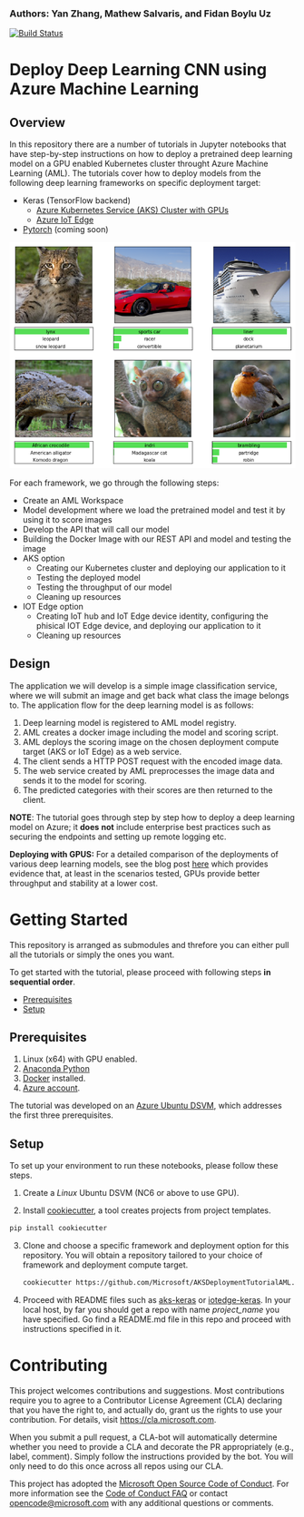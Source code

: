 ### Authors: Yan Zhang, Mathew Salvaris, and Fidan Boylu Uz
[![Build Status](https://dev.azure.com/customai/AKSDeploymentTutorialAML/_apis/build/status/Microsoft.AKSDeploymentTutorialAML?branchName=master)](https://dev.azure.com/customai/AKSDeploymentTutorialAML/_build/latest?definitionId=11&branchName=master)
# Deploy Deep Learning CNN using Azure Machine Learning
## Overview
In this repository there are a number of tutorials in Jupyter notebooks that have step-by-step instructions on how to deploy a pretrained deep learning model on a GPU enabled Kubernetes cluster throught Azure Machine Learning (AML). The tutorials cover how to deploy models from the following deep learning frameworks on specific deployment target:

* Keras (TensorFlow backend)
  - [Azure Kubernetes Service (AKS) Cluster with GPUs](./{{cookiecutter.project_name}}/Keras_Tensorflow/aks)
  - [Azure IoT Edge](./{{cookiecutter.project_name}}/Keras_Tensorflow/iotedge)
* [Pytorch](./{{cookiecutter.project_name}}/Pytorch) (coming soon)

![alt text](static/example.png "Example Classification")
 
 For each framework, we go through the following steps:
 * Create an AML Workspace
 * Model development where we load the pretrained model and test it by using it to score images
 * Develop the API that will call our model 
 * Building the Docker Image with our REST API and model and testing the image
 * AKS option
     * Creating our Kubernetes cluster and deploying our application to it
     * Testing the deployed model
     * Testing the throughput of our model
     * Cleaning up resources
 * IOT Edge option
     * Creating IoT hub and IoT Edge device identity, configuring the phisical IOT Edge device, and deploying our application to it
     * Cleaning up resources
 
## Design

The application we will develop is a simple image classification service, where we will submit an image and get back what class the image belongs to. The application flow for the deep learning model is as follows:
1)	Deep learning model is registered to AML model registry.
2)	AML creates a docker image including the model and scoring script.
3)	AML deploys the scoring image on the chosen deployment compute target (AKS or IoT Edge) as a web service.
4)	The client sends a HTTP POST request with the encoded image data.
5)	The web service created by AML preprocesses the image data and sends it to the model for scoring.
6)	The predicted categories with their scores are then returned to the client.


**NOTE**: The tutorial goes through step by step how to deploy a deep learning model on Azure; it **does** **not** include enterprise best practices such as securing the endpoints and setting up remote logging etc. 

**Deploying with GPUS:** For a detailed comparison of the deployments of various deep learning models, see the blog post [here](https://azure.microsoft.com/en-us/blog/gpus-vs-cpus-for-deployment-of-deep-learning-models/) which provides evidence that, at least in the scenarios tested, GPUs provide better throughput and stability at a lower cost.



# Getting Started
This repository is arranged as submodules and threfore you can either pull all the tutorials or simply the ones you want.

To get started with the tutorial, please proceed with following steps **in sequential order**.

 * [Prerequisites](#prerequisites)
 * [Setup](#setup)


<a id='prerequisites'></a>
## Prerequisites
1. Linux (x64) with GPU enabled.
2. [Anaconda Python](https://www.anaconda.com/download)
3. [Docker](https://docs.docker.com/v17.12/install/linux/docker-ee/ubuntu) installed.
4. [Azure account](https://azure.microsoft.com).

The tutorial was developed on an [Azure Ubuntu
DSVM](https://docs.microsoft.com/en-us/azure/machine-learning/data-science-virtual-machine/dsvm-ubuntu-intro),
which addresses the first three prerequisites.

<a id='setup'></a>
## Setup
To set up your environment to run these notebooks, please follow these steps.  
1. Create a _Linux_ Ubuntu DSVM (NC6 or above to use GPU).

2. Install [cookiecutter](https://cookiecutter.readthedocs.io/en/latest/installation.html), a tool creates projects from project templates.
```bash
pip install cookiecutter
```

3. Clone and choose a specific framework and deployment option for this repository. You will obtain a repository tailored to your choice of framework and deployment compute target.
   ```bash
   cookiecutter https://github.com/Microsoft/AKSDeploymentTutorialAML.git --checkout yzhang_cc
   ```
4. Proceed with README files such as [aks-keras](./{{cookiecutter.project_name}}/Keras_Tensorflow/aks/README.md) or [iotedge-keras](./{{cookiecutter.project_name}}/Keras_Tensorflow/iotedge/README.md). In your local host, by far you should get a repo with name *project_name* you have specified. Go find a README.md file in this repo and proceed with instructions specified in it. 



# Contributing

This project welcomes contributions and suggestions.  Most contributions require you to agree to a Contributor License Agreement (CLA) declaring that you have the right to, and actually do, grant us the rights to use your contribution. For details, visit https://cla.microsoft.com.

When you submit a pull request, a CLA-bot will automatically determine whether you need to provide a CLA and decorate the PR appropriately (e.g., label, comment). Simply follow the instructions provided by the bot. You will only need to do this once across all repos using our CLA.

This project has adopted the [Microsoft Open Source Code of Conduct](https://opensource.microsoft.com/codeofconduct/).
For more information see the [Code of Conduct FAQ](https://opensource.microsoft.com/codeofconduct/faq/) or
contact [opencode@microsoft.com](mailto:opencode@microsoft.com) with any additional questions or comments.

